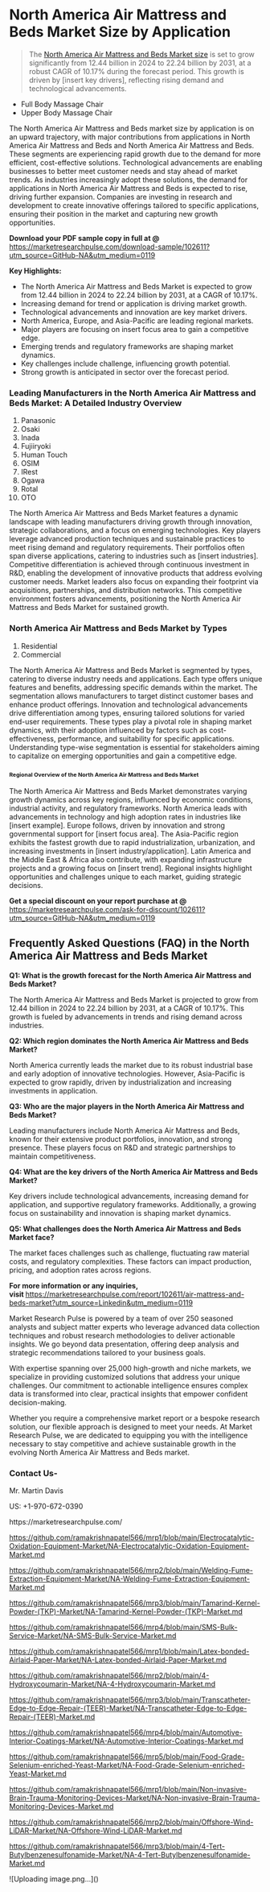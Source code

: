 <h1>North America Air Mattress and Beds Market&nbsp;Size by Application</h1><blockquote><p>The <a href="https://marketresearchpulse.com/download-sample/102611?utm_source=GitHub-NA&amp;utm_medium=0119">North America Air Mattress and Beds Market size</a> is set to grow significantly from 12.44 billion in 2024 to 22.24 billion by 2031, at a robust CAGR of 10.17% during the forecast period. This growth is driven by [insert key drivers], reflecting rising demand and technological advancements.</p></blockquote><ul><li>Full Body Massage Chair<li> Upper Body Massage Chair</li></ul><p>The North America Air Mattress and Beds market size by application is on an upward trajectory, with major contributions from applications in North America Air Mattress and Beds and North America Air Mattress and Beds. These segments are experiencing rapid growth due to the demand for more efficient, cost-effective solutions. Technological advancements are enabling businesses to better meet customer needs and stay ahead of market trends. As industries increasingly adopt these solutions, the demand for applications in North America Air Mattress and Beds is expected to rise, driving further expansion. Companies are investing in research and development to create innovative offerings tailored to specific applications, ensuring their position in the market and capturing new growth opportunities.</p><p><strong>Download your PDF sample copy in full at @ </strong><a href="https://marketresearchpulse.com/download-sample/102611?utm_source=GitHub-NA&amp;utm_medium=0119">https://marketresearchpulse.com/download-sample/102611?utm_source=GitHub-NA&amp;utm_medium=0119</a></p><p><strong>Key Highlights: </strong></p><ul><li>The North America Air Mattress and Beds Market is expected to grow from 12.44 billion in 2024 to 22.24 billion by 2031, at a CAGR of 10.17%.</li><li>Increasing demand for trend or application is driving market growth.</li><li>Technological advancements and innovation are key market drivers.</li><li>North America, Europe, and Asia-Pacific are leading regional markets.</li><li>Major players are focusing on insert focus area to gain a competitive edge.</li><li>Emerging trends and regulatory frameworks are shaping market dynamics.</li><li>Key challenges include challenge, influencing growth potential.</li><li>Strong growth is anticipated in sector over the forecast period.</li></ul><h3>Leading Manufacturers in the North America Air Mattress and Beds Market: A Detailed Industry Overview</h3><ol><li>Panasonic</li><li>Osaki</li><li>Inada</li><li>Fujiiryoki</li><li>Human Touch</li><li>OSIM</li><li>IRest</li><li>Ogawa</li><li>Rotal</li><li>OTO</li></ol><div class="flex max-w-full flex-col flex-grow"><div class="min-h-8 text-message flex w-full flex-col items-end gap-2 whitespace-normal break-words [.text-message+&amp;]:mt-5" dir="auto" data-message-author-role="assistant" data-message-id="fd8432e4-4910-450d-b182-61b7bfb0a01f" data-message-model-slug="gpt-4o"><div class="flex w-full flex-col gap-1 empty:hidden first:pt-[3px]"><div class="markdown prose w-full break-words dark:prose-invert light"><p>The North America Air Mattress and Beds Market features a dynamic landscape with leading manufacturers driving growth through innovation, strategic collaborations, and a focus on emerging technologies. Key players leverage advanced production techniques and sustainable practices to meet rising demand and regulatory requirements. Their portfolios often span diverse applications, catering to industries such as [insert industries]. Competitive differentiation is achieved through continuous investment in R&amp;D, enabling the development of innovative products that address evolving customer needs. Market leaders also focus on expanding their footprint via acquisitions, partnerships, and distribution networks. This competitive environment fosters advancements, positioning the North America Air Mattress and Beds Market for sustained growth.</p></div></div></div></div><h3>North America Air Mattress and Beds Market by Types</h3><ol><li>Residential<li> Commercial</li></ol><div class="flex max-w-full flex-col flex-grow"><div class="min-h-8 text-message flex w-full flex-col items-end gap-2 whitespace-normal break-words [.text-message+&amp;]:mt-5" dir="auto" data-message-author-role="assistant" data-message-id="084470be-0bb7-4664-bddf-5156b4f41249" data-message-model-slug="gpt-4o-mini"><div class="flex w-full flex-col gap-1 empty:hidden first:pt-[3px]"><div class="markdown prose w-full break-words dark:prose-invert light"><p>The North America Air Mattress and Beds Market is segmented by types, catering to diverse industry needs and applications. Each type offers unique features and benefits, addressing specific demands within the market. The segmentation allows manufacturers to target distinct customer bases and enhance product offerings. Innovation and technological advancements drive differentiation among types, ensuring tailored solutions for varied end-user requirements. These types play a pivotal role in shaping market dynamics, with their adoption influenced by factors such as cost-effectiveness, performance, and suitability for specific applications. Understanding type-wise segmentation is essential for stakeholders aiming to capitalize on emerging opportunities and gain a competitive edge.</p></div></div></div></div><h3><span style="font-size: 11px;">Regional Overview of the North America Air Mattress and Beds Market</span></h3><div class="flex max-w-full flex-col flex-grow"><div class="min-h-8 text-message flex w-full flex-col items-end gap-2 whitespace-normal break-words [.text-message+&amp;]:mt-5" dir="auto" data-message-author-role="assistant" data-message-id="e9038762-ce64-4e30-91c9-9bd413514231" data-message-model-slug="gpt-4o-mini"><div class="flex w-full flex-col gap-1 empty:hidden first:pt-[3px]"><div class="markdown prose w-full break-words dark:prose-invert light"><p>The North America Air Mattress and Beds Market demonstrates varying growth dynamics across key regions, influenced by economic conditions, industrial activity, and regulatory frameworks. North America leads with advancements in technology and high adoption rates in industries like [insert example]. Europe follows, driven by innovation and strong governmental support for [insert focus area]. The Asia-Pacific region exhibits the fastest growth due to rapid industrialization, urbanization, and increasing investments in [insert industry/application]. Latin America and the Middle East &amp; Africa also contribute, with expanding infrastructure projects and a growing focus on [insert trend]. Regional insights highlight opportunities and challenges unique to each market, guiding strategic decisions.</p></div></div></div></div><p><strong>Get a special discount on your report purchase at @ </strong><a href="https://marketresearchpulse.com/ask-for-discount/102611?utm_source=GitHub-NA&amp;utm_medium=0119">https://marketresearchpulse.com/ask-for-discount/102611?utm_source=GitHub-NA&amp;utm_medium=0119</a></p><h2>Frequently Asked Questions (FAQ) in the North America Air Mattress and Beds Market</h2><p><strong>Q1: What is the growth forecast for the North America Air Mattress and Beds Market?</strong></p><p>The North America Air Mattress and Beds Market is projected to grow from 12.44 billion in 2024 to 22.24 billion by 2031, at a CAGR of 10.17%. This growth is fueled by advancements in trends and rising demand across industries.</p><p><strong>Q2: Which region dominates the North America Air Mattress and Beds Market?</strong></p><p>North America currently leads the market due to its robust industrial base and early adoption of innovative technologies. However, Asia-Pacific is expected to grow rapidly, driven by industrialization and increasing investments in application.</p><p><strong>Q3: Who are the major players in the North America Air Mattress and Beds Market?</strong></p><p>Leading manufacturers include North America Air Mattress and Beds, known for their extensive product portfolios, innovation, and strong presence. These players focus on R&amp;D and strategic partnerships to maintain competitiveness.</p><p><strong>Q4: What are the key drivers of the North America Air Mattress and Beds Market?</strong></p><p>Key drivers include technological advancements, increasing demand for application, and supportive regulatory frameworks. Additionally, a growing focus on sustainability and innovation is shaping market dynamics.</p><p><strong>Q5: What challenges does the North America Air Mattress and Beds Market face?</strong></p><p>The market faces challenges such as challenge, fluctuating raw material costs, and regulatory complexities. These factors can impact production, pricing, and adoption rates across regions.</p><p><strong>For more information or any inquiries, visit&nbsp;</strong><a href="https://marketresearchpulse.com/report/102611/air-mattress-and-beds-market?utm_source=Linkedin&utm_medium=0119">https://marketresearchpulse.com/report/102611/air-mattress-and-beds-market?utm_source=Linkedin&utm_medium=0119</a></p><p>Market Research Pulse is powered by a team of over 250 seasoned analysts and subject matter experts who leverage advanced data collection techniques and robust research methodologies to deliver actionable insights. We go beyond data presentation, offering deep analysis and strategic recommendations tailored to your business goals.</p><p>With expertise spanning over 25,000 high-growth and niche markets, we specialize in providing customized solutions that address your unique challenges. Our commitment to actionable intelligence ensures complex data is transformed into clear, practical insights that empower confident decision-making.</p><p>Whether you require a comprehensive market report or a bespoke research solution, our flexible approach is designed to meet your needs. At Market Research Pulse, we are dedicated to equipping you with the intelligence necessary to stay competitive and achieve sustainable growth in the evolving North America Air Mattress and Beds market.</p><h3><strong>Contact Us-</strong></h3><p>Mr. Martin Davis</p><p>US: +1-970-672-0390</p><p>https://marketresearchpulse.com/</p><p><a href="https://github.com/ramakrishnapatel566/mrp1/blob/main/Electrocatalytic-Oxidation-Equipment-Market/NA-Electrocatalytic-Oxidation-Equipment-Market.md">https://github.com/ramakrishnapatel566/mrp1/blob/main/Electrocatalytic-Oxidation-Equipment-Market/NA-Electrocatalytic-Oxidation-Equipment-Market.md</a></p><p><a href="https://github.com/ramakrishnapatel566/mrp2/blob/main/Welding-Fume-Extraction-Equipment-Market/NA-Welding-Fume-Extraction-Equipment-Market.md">https://github.com/ramakrishnapatel566/mrp2/blob/main/Welding-Fume-Extraction-Equipment-Market/NA-Welding-Fume-Extraction-Equipment-Market.md</a></p><p><a href="https://github.com/ramakrishnapatel566/mrp3/blob/main/Tamarind-Kernel-Powder-(TKP)-Market/NA-Tamarind-Kernel-Powder-(TKP)-Market.md">https://github.com/ramakrishnapatel566/mrp3/blob/main/Tamarind-Kernel-Powder-(TKP)-Market/NA-Tamarind-Kernel-Powder-(TKP)-Market.md</a></p><p><a href="https://github.com/ramakrishnapatel566/mrp4/blob/main/SMS-Bulk-Service-Market/NA-SMS-Bulk-Service-Market.md">https://github.com/ramakrishnapatel566/mrp4/blob/main/SMS-Bulk-Service-Market/NA-SMS-Bulk-Service-Market.md</a></p><p><a href="https://github.com/ramakrishnapatel566/mrp1/blob/main/Latex-bonded-Airlaid-Paper-Market/NA-Latex-bonded-Airlaid-Paper-Market.md">https://github.com/ramakrishnapatel566/mrp1/blob/main/Latex-bonded-Airlaid-Paper-Market/NA-Latex-bonded-Airlaid-Paper-Market.md</a></p><p><a href="https://github.com/ramakrishnapatel566/mrp2/blob/main/4-Hydroxycoumarin-Market/NA-4-Hydroxycoumarin-Market.md">https://github.com/ramakrishnapatel566/mrp2/blob/main/4-Hydroxycoumarin-Market/NA-4-Hydroxycoumarin-Market.md</a></p><p><a href="https://github.com/ramakrishnapatel566/mrp3/blob/main/Transcatheter-Edge-to-Edge-Repair-(TEER)-Market/NA-Transcatheter-Edge-to-Edge-Repair-(TEER)-Market.md">https://github.com/ramakrishnapatel566/mrp3/blob/main/Transcatheter-Edge-to-Edge-Repair-(TEER)-Market/NA-Transcatheter-Edge-to-Edge-Repair-(TEER)-Market.md</a></p><p><a href="https://github.com/ramakrishnapatel566/mrp4/blob/main/Automotive-Interior-Coatings-Market/NA-Automotive-Interior-Coatings-Market.md">https://github.com/ramakrishnapatel566/mrp4/blob/main/Automotive-Interior-Coatings-Market/NA-Automotive-Interior-Coatings-Market.md</a></p><p><a href="https://github.com/ramakrishnapatel566/mrp5/blob/main/Food-Grade-Selenium-enriched-Yeast-Market/NA-Food-Grade-Selenium-enriched-Yeast-Market.md">https://github.com/ramakrishnapatel566/mrp5/blob/main/Food-Grade-Selenium-enriched-Yeast-Market/NA-Food-Grade-Selenium-enriched-Yeast-Market.md</a></p><p><a href="https://github.com/ramakrishnapatel566/mrp1/blob/main/Non-invasive-Brain-Trauma-Monitoring-Devices-Market/NA-Non-invasive-Brain-Trauma-Monitoring-Devices-Market.md">https://github.com/ramakrishnapatel566/mrp1/blob/main/Non-invasive-Brain-Trauma-Monitoring-Devices-Market/NA-Non-invasive-Brain-Trauma-Monitoring-Devices-Market.md</a></p><p><a href="https://github.com/ramakrishnapatel566/mrp2/blob/main/Offshore-Wind-LiDAR-Market/NA-Offshore-Wind-LiDAR-Market.md">https://github.com/ramakrishnapatel566/mrp2/blob/main/Offshore-Wind-LiDAR-Market/NA-Offshore-Wind-LiDAR-Market.md</a></p><p><a href="https://github.com/ramakrishnapatel566/mrp3/blob/main/4-Tert-Butylbenzenesulfonamide-Market/NA-4-Tert-Butylbenzenesulfonamide-Market.md">https://github.com/ramakrishnapatel566/mrp3/blob/main/4-Tert-Butylbenzenesulfonamide-Market/NA-4-Tert-Butylbenzenesulfonamide-Market.md</a></p>
![Uploading image.png…]()
